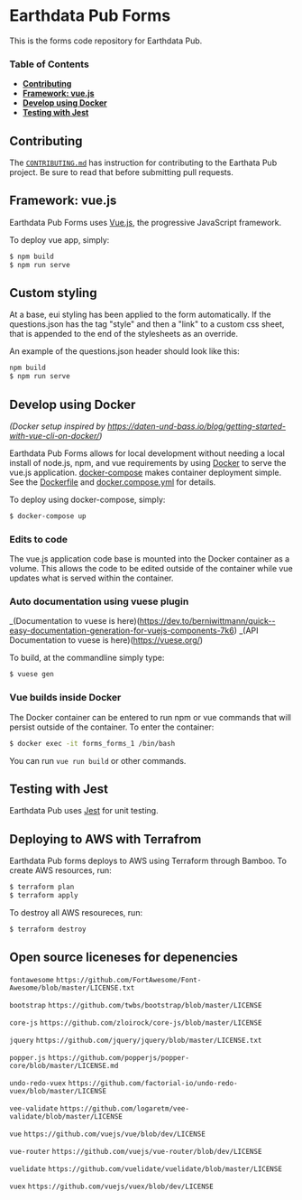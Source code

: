 # Earthdata Pub Forms

This is the forms code repository for Earthdata Pub.

### Table of Contents

- **[Contributing](#contributing)**
- **[Framework: vue.js](#framework-vuejs)**
- **[Develop using Docker](#develop-using-docker)**
- **[Testing with Jest](#testing-with-jest)**

## Contributing

The [`CONTRIBUTING.md`](./CONTRIBUTING.md) has instruction for contributing to the Earthata Pub project. Be sure to read that before submitting pull requests.

## Framework: vue.js

Earthdata Pub Forms uses [Vue.js](https://vuejs.org/), the progressive JavaScript framework.

To deploy vue app, simply:

```bash
$ npm build
$ npm run serve
```

## Custom styling

At a base, eui styling has been applied to the form automatically.  If the questions.json has the tag "style" and then a "link" to a custom css sheet, that is appended to the end of the stylesheets as an override.

An example of the questions.json header should look like this:

```javascript
npm build
$ npm run serve
```

## Develop using Docker

_(Docker setup inspired by https://daten-und-bass.io/blog/getting-started-with-vue-cli-on-docker/)_

Earthdata Pub Forms allows for local development without needing a local install of node.js, npm, and vue requirements by using [Docker](https://docs.docker.com/) to serve the vue.js application. [docker-compose](https://docs.docker.com/compose/) makes container deployment simple. See the [Dockerfile](./Dockerfile) and [docker.compose.yml](./docker-compose.yml) for details.

To deploy using docker-compose, simply:

```bash
$ docker-compose up
```

### Edits to code

The vue.js application code base is mounted into the Docker container as a volume. This allows the code to be edited outside of the container while vue updates what is served within the container.

### Auto documentation using vuese plugin

_(Documentation to vuese is here)(https://dev.to/berniwittmann/quick--easy-documentation-generation-for-vuejs-components-7k6)
_(API Documentation to vuese is here)(https://vuese.org/)

To build, at the commandline simply type:

```bash
$ vuese gen
```

### Vue builds inside Docker

The Docker container can be entered to run npm or vue commands that will persist outside of the container. To enter the container:

```bash
$ docker exec -it forms_forms_1 /bin/bash
```

You can run `vue run build` or other commands.

## Testing with Jest

Earthdata Pub uses [Jest](https://jestjs.io/) for unit testing.

## Deploying to AWS with Terrafrom

Earthdata Pub forms deploys to AWS using Terraform through Bamboo. To create AWS resources, run:

```bash
$ terraform plan
$ terraform apply
```

To destroy all AWS resoureces, run:

```bash
$ terraform destroy
```

## Open source liceneses for depenencies

`fontawesome`
`https://github.com/FortAwesome/Font-Awesome/blob/master/LICENSE.txt`

`bootstrap`
`https://github.com/twbs/bootstrap/blob/master/LICENSE`

`core-js`
`https://github.com/zloirock/core-js/blob/master/LICENSE`

`jquery`
`https://github.com/jquery/jquery/blob/master/LICENSE.txt`

`popper.js`
`https://github.com/popperjs/popper-core/blob/master/LICENSE.md`

`undo-redo-vuex`
`https://github.com/factorial-io/undo-redo-vuex/blob/master/LICENSE`

`vee-validate`
`https://github.com/logaretm/vee-validate/blob/master/LICENSE`

`vue`
`https://github.com/vuejs/vue/blob/dev/LICENSE`

`vue-router`
`https://github.com/vuejs/vue-router/blob/dev/LICENSE`

`vuelidate`
`https://github.com/vuelidate/vuelidate/blob/master/LICENSE`

`vuex`
`https://github.com/vuejs/vuex/blob/dev/LICENSE`
